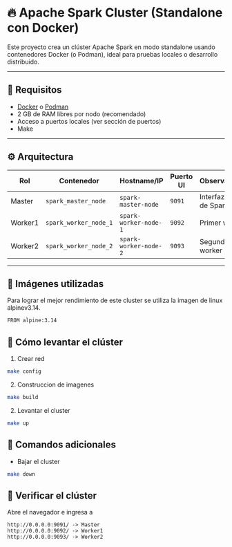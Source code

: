 # 🔥 Apache Spark Cluster (Standalone con Docker)

Este proyecto crea un clúster Apache Spark en modo standalone usando contenedores Docker (o Podman), ideal para pruebas locales o desarrollo distribuido.

---

## 🧰 Requisitos

- [Docker](https://www.docker.com/) o [Podman](https://podman.io/)
- 2 GB de RAM libres por nodo (recomendado)
- Acceso a puertos locales (ver sección de puertos)
- Make
---

## ⚙️ Arquitectura

| Rol     | Contenedor       | Hostname/IP       | Puerto UI | Observaciones        |
|---------|------------------|-------------------|-----------|-----------------------|
| Master  | `spark_master_node`   | `spark-master-node`    | `9091`    | Interfaz Web de Spark |
| Worker1 | `spark_worker_node_1` | `spark-worker-node-1`  | `9092`    | Primer worker         |
| Worker2 | `spark_worker_node_2` | `spark-worker-node-2`  | `9093`    | Segundo worker        |

---

## 🐳 Imágenes utilizadas
Para lograr el mejor rendimiento de este cluster se utiliza la imagen de linux alpinev3.14.
```bash
FROM alpine:3.14
```

## 🚀 Cómo levantar el clúster
1. Crear red
```bash
make config
```
2. Construccion de imagenes
```bash
make build
```
2. Levantar el cluster
```bash
make up
```

## 🛑 Comandos adicionales
* Bajar el cluster
```bash
make down
```

## 🧪 Verificar el clúster
Abre el navegador e ingresa a
```
http://0.0.0.0:9091/ -> Master
http://0.0.0.0:9092/ -> Worker1
http://0.0.0.0:9093/ -> Worker2
```